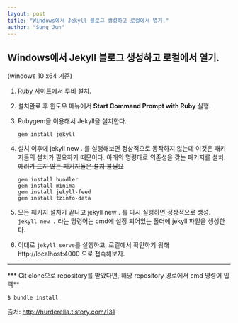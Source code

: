 ```yaml
---
layout: post
title: "Windows에서 Jekyll 블로그 생성하고 로컬에서 열기."
author: "Sung Jun"
---
```


## Windows에서 Jekyll 블로그 생성하고 로컬에서 열기.
(windows 10 x64 기준)



1. [Ruby 사이트](http://rubyinstaller.org/downloads/)에서 루비 설치.

2. 설치완료 후 윈도우 메뉴에서 **Start Command Prompt with Ruby** 실행.

3. Rubygem을 이용해서 Jekyll을 설치한다.

    ```
    gem install jekyll
	```

4. 설치 이후에 jekyll new . 를 실행해보면 정상적으로 동작하지 않는데 이것은 패키지들의 설치가 필요하기 때문이다. 아래의 명령대로 의존성을 갖는 패키지를 설치. ~~에러가 뜨지 않는 패키지들은 설치 불필요~~

    ```
    gem install bundler
    gem install minima
    gem install jekyll-feed
    gem install tzinfo-data
    ```

5. 모든 패키지 설치가 끝나고 jekyll new . 를 다시 실행하면 정상적으로 생성. <code>jekyll new .</code> 라는 명령어는 cmd에 설정 되어있는 폴더에 jekyll 파일을 생성한다.

6. 이대로 <code>jekyll serve</code>를 실행하고, 로컬에서 확인하기 위해 http://localhost:4000 으로 접속해보자.

_ _ _

*** Git clone으로 repository를 받았다면, 해당 repository 경로에서 cmd 명령어 입력**
```
$ bundle install
```


출처: http://hurderella.tistory.com/131